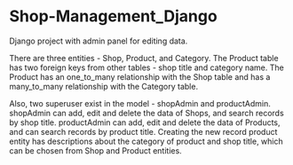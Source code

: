 # Shop-Management_Django
Django project with admin panel for editing data.

There are three entities - Shop, Product, and Category. The Product table has two foreign keys from other tables - shop title and category name.
The Product has an one_to_many relationship with the Shop table and has a many_to_many relationship with the Category table.

Also, two superuser exist in the model - shopAdmin and productAdmin.
shopAdmin can add, edit and delete the data of Shops, and search records by shop title.
productAdmin can add, edit and delete the data of Products, and can search records by product title. Creating the new record product entity has descriptions
about the category of product and shop tіtle, which can be chosen from Shop and Product entities.
